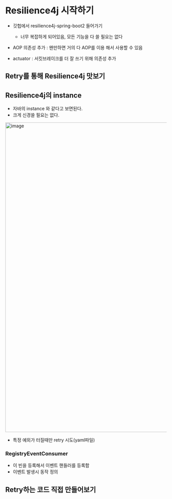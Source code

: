 # Resilience4j 시작하기

+ 깃헙에서 resilience4j-spring-boot2 들어가기
  - 너무 복잡하게 되어있음, 모든 기능을 다 쓸 필요는 없다

+ AOP 의존성 추가 : 왠만하면 거의 다 AOP를 이용 해서 사용할 수 있음
+ actuator : 서킷브레이크를 더 잘 쓰기 위해 의존성 추가

## Retry를 통해 Resilience4j 맛보기

## Resilience4j의 instance
+ 자바의 instance 와 같다고 보면된다.
+ 크게 신경쓸 필요는 없다.

<img width="965" alt="image" src="https://github.com/HyangKeunChoi/TIL-Today-I-Learned-/assets/49984996/86f2be59-a044-4651-89a4-85cc8933891f">

+ 특정 예외가 터질때만 retry 시도(yaml파일)

### RegistryEventConsumer
+ 이 빈을 등록해서 이벤트 핸들러를 등록함
+ 이벤트 발생시 동작 정의

## Retry하는 코드 직접 만들어보기

